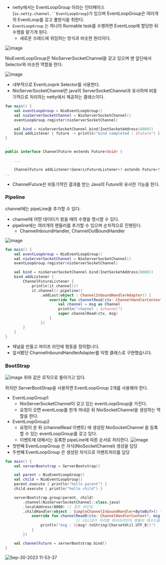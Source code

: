 - netty에서는 EventLoopGroup 이라는 인터페이스(`io.netty.channel.``EventLoopGroup`)가 있으며 EventLoopGroup은 여러개의 EventLoop를 갖고 풀방식을 취한다.
- `EventLoopGroup` 는 하나의 Runnable task를 수행하면 EventLoop에 할당한 뒤 수행을 맡기게 된다.
    - 새로운 쓰레드에 위임하는 방식과 비슷한 원리이다.

![image](https://github.com/eastperson/TIL/assets/66561524/31a0f54e-8a83-4d32-89b4-fb0842f01c55)

NioEventLoopGroup은 NioServerSocketChannel을 갖고 있으며 맨 앞단에서 Selector와 비슷한 역할을 한다.

![image](https://github.com/eastperson/TIL/assets/66561524/4307cf2f-7cbb-4132-843f-c110dd98994f)

- 내부적으로 EventLooprk Selector를 사용한다.
- NioServerSocketChannel은 java의 ServerSocketChannel과 유사하며 비동기적으로 처리하는 netty에서 제공하는 클래스이다.

```kotlin
fun main() {
    val eventLoopGroup = NioEventLoopGroup()
    val nioServerSocketChannel = NioServerSocketChannel()
    eventLoopGroup.register(nioServerSocketChannel)

    val bind = nioServerSocketChannel.bind(InetSocketAddress(8080))
    bind.addListener { future -> println("bind completed : $future") }
}

..
public interface ChannelFuture extends Future<Void> {

	...

	ChannelFuture addListener(GenericFutureListener<? extends Future<? super Void>> listener);
..
```

- ChannelFuture은 비동기적인 결과를 받는 Java의 Future와 유사한 기능을 한다.

### Pipeline

channel에는 pipeLine을 추가할 수 있다.

- channel에 어떤 데이터가 왔을 때의 수행을 명시할 수 있다.
- pipeline에는 여러개의 핸들러를 추가할 수 있으며 순차적으로 진행된다.
    - ChannelInboundHandler, ChannelOutBoundHandler

![image](https://github.com/eastperson/TIL/assets/66561524/c2e3fb12-73c8-46f0-ac82-31859003aebb)

```kotlin
fun main() {
    val eventLoopGroup = NioEventLoopGroup()
    val nioServerSocketChannel = NioServerSocketChannel()
    eventLoopGroup.register(nioServerSocketChannel)

    val bind = nioServerSocketChannel.bind(InetSocketAddress(8080))
    bind.addListener {
        ChannelFutureListener {
            println(it.channel())
            it.channel().pipeline()
                .addLast(object : ChannelInboundHandlerAdapter() {
                    override fun channelRead(ctx: ChannelHandlerContext, msg: Any) {
                        val channel = msg as Channel
                        println("channel : $channel")
                        super.channelRead(ctx, msg)
                    }
                })
        }
    }
}
```

- 채널을 만들고 파이프 라인에 행동을 정의합니다.
- 앞서봤던 ChannelInboundHandlerAdapter를 익명 클래스로 구현했습니다.

### BootStrap
![image](https://github.com/eastperson/TIL/assets/66561524/a015ba0a-bb8f-49da-ad7c-81610080497e)
위와 같은 로직으로 돌아가고 있다.

하지만 ServerBootStrap을 사용하면 EventLoopGroup 2개를 사용해야 한다.

- EventLoopGroup1
    - NioServerSocketChannel이 갖고 있는 eventLoopGroup을 가진다.
    - 요청이 오면 eventLoop를 한개 꺼내온 뒤 NioSocketChannel을 생성하는 역할을 한다.
- EventLoopGroup2
    - 요청이 온 뒤 (channelRead 이벤트) 에 생성된 NioSocketChannel 을 등록할 수 있는 eventLoopGroup를 갖고 있다.
    - 이벤트에 대해서는 등록한 pipeLine에 따른 순서로 처리한다.
![image](https://github.com/eastperson/TIL/assets/66561524/88992b4f-8ce1-42c5-b5a2-3c8e400b8b79)
- 첫번째 EventLoopGroup 은 자식(NioSocketChannel) 생성을 담당
- 두번째 EventLoopGroup 은 생성된 자식으로 이벤트처리를 담당

```kotlin
fun main() {
    val serverBootstrap = ServerBootstrap()

    val parent = NioEventLoopGroup()
    val child = NioEventLoopGroup()
    parent.execute { println("hello parent") }
    child.execute { println("hello child") }

    serverBootstrap.group(parent, child)
        .channel(NioServerSocketChannel::class.java)
        .localAddress(8080) // 포트 바인딩
        .childHandler(object : SimpleChannelInboundHandler<ByteBuf>() { // child 핸들러 추가
            override fun channelRead0(ctx: ChannelHandlerContext?, msg: ByteBuf?) {
								// child가 처리할 파이프라인의 핸들러 메소드들
                println("msg : ${msg?.toString(CharsetUtil.UTF_8)}")
            }
        })

    val channelFuture = serverBootstrap.bind()
}
```

![Sep-30-2023 11-53-37](https://github.com/eastperson/TIL/assets/66561524/d136a4f4-a1e8-4b46-b741-7bab9d022e2a)
